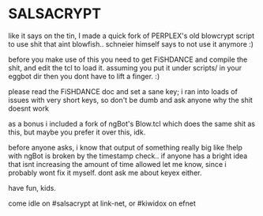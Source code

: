 # SALSACRYPT

like it says on the tin, I made a quick fork of PERPLEX's old blowcrypt script
to use shit that aint blowfish.. schneier himself says to not use it anymore
:)

before you make use of this you need to get FiSHDANCE and compile the shit,
and edit the tcl to load it. assuming you put it under scripts/ in your eggbot
dir then you dont have to lift a finger. :)

please read the FiSHDANCE doc and set a sane key; i ran into loads of issues
with very short keys, so don't be dumb and ask anyone why the shit doesnt work

as a bonus i included a fork of ngBot's Blow.tcl which does the same shit as
this, but maybe you prefer it over this, idk.

before anyone asks, i know that output of something really big like !help with
ngBot is broken by the timestamp check.. if anyone has a bright idea that isnt
increasing the amount of time allowed let me know, since i probably wont fix
it myself. dont ask me about keyex either.

have fun, kids.

come idle on #salsacrypt at link-net, or #kiwidox on efnet
